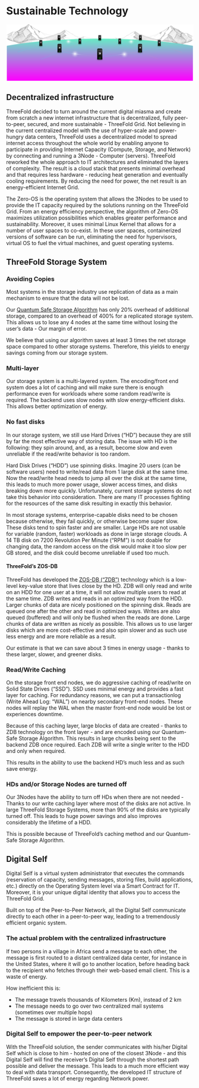 # Sustainable Technology 

![](img/threefold__threefold_grid_new.png)

## Decentralized infrastructure

ThreeFold decided to turn around the current digital miasma and create from scratch a new internet infrastructure that is decentralized, fully peer-to-peer, secured, and more sustainable - ThreeFold Grid. Not believing in the current centralized model with the use of hyper-scale and power-hungry data centers,  ThreeFold uses a decentralized model to spread internet access throughout the whole world by enabling anyone to participate in providing Internet Capacity (Compute, Storage, and Network) by connecting and running a 3Node - Computer (servers). ThreeFold reworked the whole approach to IT architectures and eliminated the layers of complexity. The result is a cloud stack that presents minimal overhead and that requires less hardware - reducing heat generation and eventually cooling requirements. By reducing the need for power, the net result is an energy-efficient Internet Grid. 

The Zero-OS is the operating system that allows the 3Nodes to be used to provide the IT capacity required by the solutions running on the ThreeFold Grid. From an energy efficiency perspective, the algorithm of Zero-OS maximizes utilization possibilities which enables greater performance and sustainability. Moreover, it uses minimal Linux Kernel that allows for a number of user spaces to co-exist. In these user spaces, containerized versions of software can be run, eliminating the need for hypervisors, virtual OS to fuel the virtual machines, and guest operating systems. 


## ThreeFold Storage System

### Avoiding Copies 

Most systems in the storage industry use replication of data as a main mechanism to ensure that the data will not be lost. 

Our [Quantum Safe Storage Algorithm](qss_algorithm) has only 20% overhead of additional storage, compared to an overhead of 400% for a replicated storage system. This allows us to lose any 4 nodes at the same time without losing the user’s data - Our margin of error. 

We believe that using our algorithm saves at least 3 times the net storage space compared to other storage systems. Therefore, this yields to energy savings coming from our storage system. 

### Multi-layer 

Our storage system is a multi-layered system. The encoding/front end system does a lot of caching and will make sure there is enough performance even for workloads where some random read/write is required. The backend uses slow nodes with slow energy-efficient disks. This allows better optimization of energy. 

### No fast disks 

In our storage system, we still use Hard Drives (“HD”) because they are still by far the most effective way of storing data. The issue with HD is the following: they spin around, and, as a result, become slow and even unreliable if the read/write behavior is too random.

Hard Disk Drives (“HDD”) use spinning disks. Imagine 20 users (can be software users) need to write/read data from 1 large disk at the same time. Now the read/write head needs to jump all over the disk at the same time, this leads to much more power usage, slower access times, and disks breaking down more quickly. Unfortunately, current storage systems do not take this behavior into consideration. There are many IT processes fighting for the resources of the same disk resulting in exactly this behavior.

In most storage systems, enterprise-capable disks need to be chosen because otherwise, they fail quickly, or otherwise become super slow. These disks tend to spin faster and are smaller. Large HDs are not usable for variable (random, faster) workloads as done in large storage clouds. A 14 TB disk on 7200 Revolution Per Minute (“RPM”) is not doable for changing data, the random access on the disk would make it too slow per GB stored, and the disk could become unreliable if used too much.

#### ThreeFold’s ZOS-DB

ThreeFold has developed the [ZOS-DB (“ZDB”)](zdb) technology which is a low-level key-value store that lives close by the HD. ZDB will only read and write on an HDD for one user at a time, it will not allow multiple users to read at the same time. ZDB writes and reads in an optimized way from the HDD. Larger chunks of data are nicely positioned on the spinning disk. Reads are queued one after the other and read in optimized ways. Writes are also queued (buffered) and will only be flushed when the reads are done. Large chunks of data are written as nicely as possible. This allows us to use larger disks which are more cost-effective and also spin slower and as such use less energy and are more reliable as a result. 

Our estimate is that we can save about 3 times in energy usage - thanks to these larger, slower, and greener disks. 

### Read/Write Caching

On the storage front end nodes, we do aggressive caching of read/write on Solid State Drives (“SSD”). SSD uses minimal energy and provides a fast layer for caching. For redundancy reasons, we can put a transactionlog (Write Ahead Log: “WAL”) on nearby secondary front-end nodes. These nodes will replay the WAL when the master front-end node would be lost or experiences downtime.

Because of this caching layer, large blocks of data are created - thanks to ZDB technology on the front layer - and are encoded using our Quantum-Safe Storage Algorithm. This results in large chunks being sent to the backend ZDB once required. Each ZDB will write a single writer to the HDD and only when required.

This results in the ability to use the backend HD’s much less and as such save energy.

### HDs and/or Storage Nodes are turned off

Our 3Nodes have the ability to turn off HDs when there are not needed - Thanks to our write caching layer where most of the disks are not active. In large ThreeFold Storage Systems, more than 90% of the disks are typically turned off. This leads to huge power savings and also improves considerably the lifetime of a HDD. 

This is possible because of ThreeFold’s caching method and our Quantum-Safe Storage Algorithm. 

## Digital Self 

Digital Self is a virtual system administrator that executes the commands (reservation of capacity, sending messages, storing files, build applications, etc.) directly on the Operating System level via a Smart Contract for IT. Moreover, it is your unique digital identity that allows you to access the ThreeFold Grid. 

Built on top of the Peer-to-Peer Network, all the Digital Self communicate directly to each other in a peer-to-peer way, leading to a tremendously efficient organic system.

### The actual problem with the centralized infrastructure 

If two persons in a village in Africa send a message to each other, the message is first routed to a distant centralized data center, for instance in the United States, where it will go to another location, before heading back to the recipient who fetches through their web-based email client. This is a waste of energy. 

How inefficient this is: 

- The message travels thousands of Kilometers (Km), instead of 2 km 
- The message needs to go over two centralized mail systems (sometimes over multiple hops) 
- The message is stored in large data centers 

### Digital Self to empower the peer-to-peer network 

With the ThreeFold solution, the sender communicates with his/her Digital Self which is close to him - hosted on one of the closest 3Node - and this Digital Self will find the receiver’s Digital Self through the shortest path possible and deliver the message. This leads to a much more efficient way to deal with data transport. Consequently, the developed IT structure of ThreeFold saves a lot of energy regarding Network power.